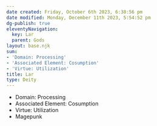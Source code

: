 ```yaml
---
date created: Friday, October 6th 2023, 6:38:56 pm
date modified: Monday, December 11th 2023, 5:54:52 pm
dg-publish: true
eleventyNavigation:
  key: Lar
  parent: Gods
layout: base.njk
sum:
- 'Domain: Processing'
- 'Associated Element: Cosumption'
- 'Virtue: Utilization'
title: Lar
type: Deity
---
```


- Domain: Processing
- Associated Element: Cosumption 
- Virtue: Utilization 
- Magepunk